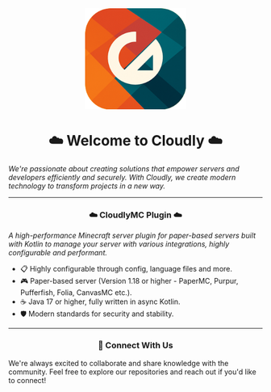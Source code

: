 <div align="center">
  <img src="https://github.com/becloudly/.github/blob/main/assets/Cloudly-Abstract_Scaled-Round.png?raw=true" alt="Cloudly Logo" width="200"/>
</div>

<div align="center">

# ☁️ Welcome to Cloudly ☁️

</div>

_We're passionate about creating solutions that empower servers and developers efficiently and securely. With Cloudly, we create modern technology to transform projects in a new way._

---
<div align="center">

### ☁️ CloudlyMC Plugin ☁️

</div>

_A high-performance Minecraft server plugin for paper-based servers built with Kotlin to manage your server with various integrations, highly configurable and performant._
- 📋 Highly configurable through config, language files and more.
- 🎮 Paper-based server (Version 1.18 or higher - PaperMC, Purpur, Pufferfish, Folia, CanvasMC etc.).
- ☕ Java 17 or higher, fully written in async Kotlin.
- 🛡️ Modern standards for security and stability.

---

<div align="center">

### 📜 Connect With Us

</div>

We're always excited to collaborate and share knowledge with the community. Feel free to explore our repositories and reach out if you'd like to connect!